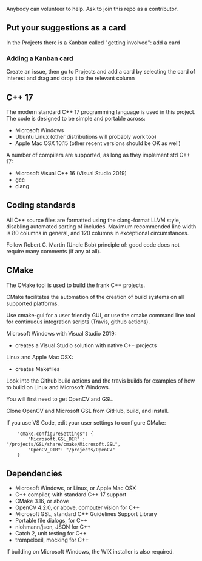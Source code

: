 Anybody can volunteer to help.
Ask to join this repo as a contributor.

## Put your suggestions as a card
In the Projects there is a Kanban called "getting involved": add a card

### Adding a Kanban card
Create an issue, then go to Projects and add a card by selecting the card of interest and drag and drop it to the relevant column

## C++ 17
The modern standard C++ 17 programming language is used in this project.
The code is designed to be simple and portable across:
* Microsoft Windows
* Ubuntu Linux (other distributions will probably work too)
* Apple Mac OSX 10.15 (other recent versions should be OK as well)

A number of compilers are supported, as long as they implement std C++ 17:
* Microsoft Visual C++ 16 (Visual Studio 2019)
* gcc
* clang

## Coding standards
All C++ source files are formatted using the clang-format LLVM style,
disabling automated sorting of includes.
Maximum recommended line width is 80 columns in general,
and 120 columns in exceptional circumstances.

Follow Robert C. Martin (Uncle Bob) principle of:
good code does not require many comments (if any at all).

## CMake
The CMake tool is used to build the frank C++ projects.

CMake facilitates the automation of the creation of build systems
on all supported platforms.

Use cmake-gui for a user friendly GUI,
or use the cmake command line tool for continuous integration scripts
(Travis, github actions).

Microsoft Windows with Visual Studio 2019:
* creates a Visual Studio solution with native C++ projects

Linux and Apple Mac OSX:
* creates Makefiles

Look into the Github build actions and the travis builds
for examples of how to build on Linux and Microsoft Windows.

You will first need to get OpenCV and GSL.

Clone OpenCV and Microsoft GSL from GitHub, build, and install.

If you use VS Code, edit your user settings to configure CMake:
```
    "cmake.configureSettings": {
        "Microsoft.GSL_DIR" : "/projects/GSL/share/cmake/Microsoft.GSL",
        "OpenCV_DIR": "/projects/OpenCV"
    }
```

## Dependencies
* Microsoft Windows, or Linux, or Apple Mac OSX
* C++ compiler, with standard C++ 17 support
* CMake 3.16, or above
* OpenCV 4.2.0, or above, computer vision for C++
* Microsoft GSL, standard C++ Guidelines Support Library
* Portable file dialogs, for C++
* nlohmann/json, JSON for C++
* Catch 2, unit testing for C++
* trompeloeil, mocking for C++

If building on Microsoft Windows, the WIX installer is also required.
